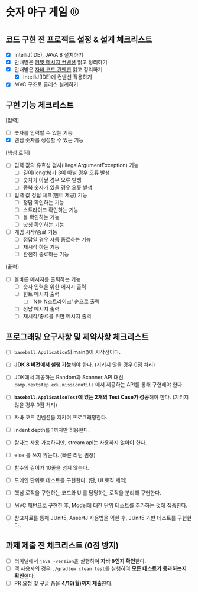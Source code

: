 # 숫자 야구 게임 ⚾️

## 코드 구현 전 프로젝트 설정 & 설계 체크리스트

- [X] IntelliJ(IDE), JAVA 8 설치하기
- [X] 안내받은 [커밋 메시지 컨벤션](https://gist.github.com/stephenparish/9941e89d80e2bc58a153) 읽고 정리하기
- [X] 안내받은 [자바 코드 컨벤션](https://github.com/woowacourse/woowacourse-docs/tree/master/styleguide/java) 읽고 정리하기
    - [X] IntelliJ(IDE)에 컨벤션 적용하기
- [X] MVC 구조로 클래스 설계하기

## 구현 기능 체크리스트

[입력]

- [ ] 숫자를 입력할 수 있는 기능
- [X] 랜덤 숫자를 생성할 수 있는 기능

[핵심 로직]

- [ ] 입력 값의 유효성 검사(IllegalArgumentException) 기능
    - [ ] 길이(length)가 3이 아닐 경우 오류 발생
    - [ ] 숫자가 아닐 경우 오류 발생
    - [ ] 중복 숫자가 있을 경우 오류 발생
- [ ] 입력 값 정답 체크(힌트 제공) 기능
    - [ ] 정답 확인하는 기능
    - [ ] 스트라이크 확인하는 기능
    - [ ] 볼 확인하는 기능
    - [ ] 낫싱 확인하는 기능
- [ ] 게임 시작/종료 기능
    - [ ] 정답일 경우 자동 종료하는 기능
    - [ ] 재시작 하는 기능
    - [ ] 완전히 종료하는 기능

[출력]

- [ ] 올바른 메시지를 출력하는 기능
    - [ ] 숫자 입력을 위한 메시지 출력
    - [ ] 힌트 메시지 출력
        - [ ] 'N볼 N스트라이크' 순으로 출력
    - [ ] 정답 메시지 출력
    - [ ] 재시작/종료를 위한 메시지 출력

## 프로그래밍 요구사항 및 제약사항 체크리스트

- [ ] `baseball.Application`의 main()이 시작점이다.
- [ ] **JDK 8 버전에서 실행 가능**해야 한다. (지키지 않을 경우 0점 처리)
- [ ] JDK에서 제공하는 Random과 Scanner API 대신 `camp.nextstep.edu.missionutils` 에서 제공하는 API를 통해 구현해야 한다.
- [ ] **`baseball.ApplicationTest`에 있는 2개의 Test Case가 성공**해야 한다. (지키지 않을 경우 0점 처리)


- [ ] 자바 코드 컨벤션을 지키며 프로그래밍한다.
- [ ] indent depth를 1까지만 허용한다.
- [ ] 람다는 사용 가능하지만, stream api는 사용하지 않아야 한다.
- [ ] else 를 쓰지 않는다. (빠른 리턴 권장)
- [ ] 함수의 길이가 10줄을 넘지 않는다.

- [ ] 도메인 단위로 테스트를 구현한다. (단, UI 로직 제외)
- [ ] 핵심 로직을 구현하는 코드와 UI를 담당하는 로직을 분리해 구현한다.
- [ ] MVC 패턴으로 구현한 후, Model에 대한 단위 테스트를 추가하는 것에 집중한다.
- [ ] 참고자료를 통해 JUnit5, AssertJ 사용법을 익힌 후, JUnit5 기반 테스트를 구현한다.

## 과제 제출 전 체크리스트 (0점 방지)

- [ ] 터미널에서 `java -version`을 실행하여 **자바 8인지 확인**한다.
- [ ] 맥 사용자의 경우 `./gradlew clean test`를 실행히여 **모든 테스트가 통과하는지 확인**한다.
- [ ] PR 요청 및 구글 폼을 **4/18(월)까지 제출**한다.
